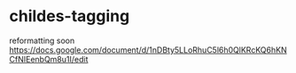 # childes-tagging
reformatting soon
https://docs.google.com/document/d/1nDBty5LLoRhuC5l6h0QlKRcKQ6hKNCfNIEenbQm8u1I/edit

